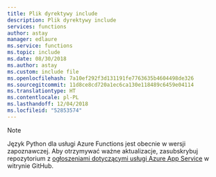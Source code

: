 ```yaml
---
title: Plik dyrektywy include
description: Plik dyrektywy include
services: functions
author: astay
manager: edlaure
ms.service: functions
ms.topic: include
ms.date: 08/30/2018
ms.author: astay
ms.custom: include file
ms.openlocfilehash: 7a10ef292f3d131191fe7763635b4604498de326
ms.sourcegitcommit: 11d8ce8cd720a1ec6ca130e118489c6459e04114
ms.translationtype: HT
ms.contentlocale: pl-PL
ms.lasthandoff: 12/04/2018
ms.locfileid: "52853574"
---
```

> [!NOTE]
> Język Python dla usługi Azure Functions jest obecnie w wersji zapoznawczej. Aby otrzymywać ważne aktualizacje, zasubskrybuj repozytorium z [ogłoszeniami dotyczącymi usługi Azure App Service](https://github.com/Azure/app-service-announcements/issues) w witrynie GitHub.  